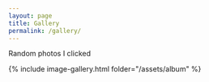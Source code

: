 ```yaml
---
layout: page
title: Gallery
permalink: /gallery/
---
```


<!-- # Gallery -->

Random photos I clicked

{% include image-gallery.html folder="/assets/album" %}